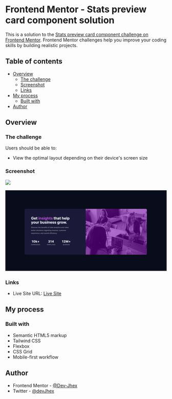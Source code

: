 # Frontend Mentor - Stats preview card component solution

This is a solution to the [Stats preview card component challenge on Frontend Mentor](https://www.frontendmentor.io/challenges/stats-preview-card-component-8JqbgoU62). Frontend Mentor challenges help you improve your coding skills by building realistic projects. 

## Table of contents

- [Overview](#overview)
  - [The challenge](#the-challenge)
  - [Screenshot](#screenshot)
  - [Links](#links)
- [My process](#my-process)
  - [Built with](#built-with)
- [Author](#author)


## Overview

### The challenge

Users should be able to:

- View the optimal layout depending on their device's screen size

### Screenshot

![](./screenshot.jpg)


![Design preview for the Stats preview card component coding challenge](./design/solution.png)


### Links


- Live Site URL: [Live Site](https://devjhex-stats-preview-card.netlify.app/)

## My process

### Built with

- Semantic HTML5 markup
- Tailwind CSS
- Flexbox
- CSS Grid
- Mobile-first workflow

## Author

- Frontend Mentor - [@Dev-Jhex](https://www.frontendmentor.io/profile/Dev-Jhex)
- Twitter - [@devJhex](https://www.twitter.com/devJhex)